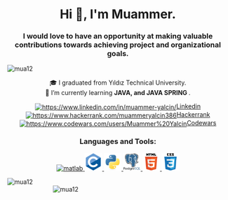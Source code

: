 <!--
**Mua12/Mua12** is a ✨ _special_ ✨ repository because its `README.md` (this file) appears on your GitHub profile.

Here are some ideas to get you started:
- 🔭 I’m currently working on ...
- 🌱 I’m currently learning ...
- 👯 I’m looking to collaborate on ...
- 🤔 I’m looking for help with ...
- 💬 Ask me about ...
- 📫 How to reach me: ...
- 😄 Pronouns: ...
- ⚡ Fun fact: ...

-->

<h1 align="center">Hi 👋, I'm Muammer. </h1>
<h3 align="center">I would love to have an opportunity at making valuable contributions towards achieving project and organizational goals.</h3>

<p align="left"> 
  <img src="https://komarev.com/ghpvc/?username=mua12&label=Profile%20views&color=0e75b6&style=flat" alt="mua12" /> 
</p>

<p align='center'>
 🎓 I graduated from Yıldız Technical University. <br>
 🌱 I’m currently learning <b>JAVA, and JAVA SPRING </b>.
</p>

<p align="center">
  <a href="https://www.linkedin.com/in/muammer-yalcin/" target="blank">
  <img align="center" src="https://cdn-icons-png.flaticon.com/512/174/174857.png" alt="https://www.linkedin.com/in/muammer-yalcin/" height="40" width="40" />Linkedin</a>
  
  <a href="https://www.hackerrank.com/muammeryalcin386" target="blank">
  <img align="center" src="https://raw.githubusercontent.com/rahuldkjain/github-profile-readme-generator/master/src/images/icons/Social/hackerrank.svg"   alt="https://www.hackerrank.com/muammeryalcin386" height="40" width="40" />Hackerrank</a> 
  
  <a href="https://www.codewars.com/users/Muammer%20Yalcin" target="blank">
  <img align="center" src="https://www.codewars.com/assets/logos/logo-61192cf7c75904d495e7ad69695fbf0bffd965bc3e17ac60f6c6b475304db09d.svg" alt="https://www.codewars.com/users/Muammer%20Yalcin" height="40" width="40" />Codewars</a>
</p>

<h3 align="center">Languages and Tools:</h3>
<p align="center"> 
  <a href="https://www.mathworks.com/" target="_blank"> <img src="https://upload.wikimedia.org/wikipedia/commons/2/21/Matlab_Logo.png" alt="matlab" width="40" height="40"/> </a> 
  <a href="https://www.cprogramming.com/" target="_blank"> <img src="https://raw.githubusercontent.com/devicons/devicon/master/icons/c/c-original.svg" alt="c" width="40" height="40"/> </a> 
  <a href="https://www.python.org" target="_blank"> <img src="https://raw.githubusercontent.com/devicons/devicon/master/icons/python/python-original.svg" alt="python" width="40" height="40"/> </a> 
  <a href="https://www.postgresql.org" target="_blank"> <img src="https://raw.githubusercontent.com/devicons/devicon/master/icons/postgresql/postgresql-original-wordmark.svg" alt="postgresql" width="40" height="40"/> </a> 
  <a href="https://www.w3.org/html/" target="_blank"> <img src="https://raw.githubusercontent.com/devicons/devicon/master/icons/html5/html5-original-wordmark.svg" alt="html5" width="40" height="40"/> </a> 
  <a href="https://www.w3schools.com/css/" target="_blank"> <img src="https://raw.githubusercontent.com/devicons/devicon/master/icons/css3/css3-original-wordmark.svg" alt="css3" width="40" height="40"/> </a> 
</p>

<p>
  <img align="left" src="https://github-readme-stats.vercel.app/api?username=mua12&show_icons=true&locale=en" width="400" alt="mua12" />
  <img align="right" src="https://github-readme-streak-stats.herokuapp.com/?user=mua12&" width="400" alt="mua12" />
</p> 
